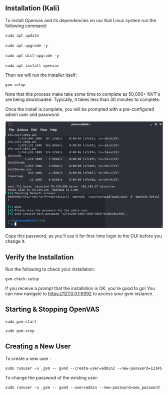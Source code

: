 ## Installation (Kali)

To install Openvas and its dependencies on our Kali Linux system run the following command:

```
sudo apt update                      

sudo apt upgrade -y

sudo apt dist-upgrade -y

sudo apt install openvas
```

Then we will run the installer itself:

```
gvm-setup
```
Note that this process make take some time to complete as 50,000+ NVT's are being downloaded. Typically, it takes less than 30 minutes to complete.

Once the install is complete, you will be prompted with a pre-configured admin user and password:

![ ](./images/install.png)

Copy this password, as you'll use it for first-time login to the GUI before you change it.

## Verify the Installation

Run the following to check your installation:

```
gvm-check-setup
```

If you receive a prompt that the installation is OK, you're good to go! You can now navigate to https://127.0.0.1:9392 to access your gvm instance.


## Starting & Stopping OpenVAS

```
sudo gvm-start
```
```
sudo gvm-stop
```

## Creating a New User

To create a new user :

```
sudo runuser -u _gvm -- gvmd --create-user=admin2 --new-password=12345  
```

To change the password of the existing user:

```
sudo runuser -u _gvm -- gvmd --user=admin --new-password=new_password 
```
